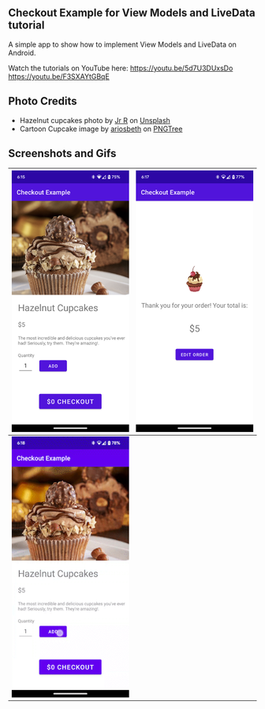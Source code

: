 ## Checkout Example for View Models and LiveData tutorial
A simple app to show how to implement View Models and LiveData on Android.

Watch the tutorials on YouTube here:
https://youtu.be/5d7U3DUxsDo
https://youtu.be/F3SXAYtGBqE

## Photo Credits
- Hazelnut cupcakes photo by [Jr R](https://unsplash.com/@wachalala?utm_source=unsplash&utm_medium=referral&utm_content=creditCopyText) on [Unsplash](https://unsplash.com/photos/90HdOlGbjck?utm_source=unsplash&utm_medium=referral&utm_content=creditCopyText)
- Cartoon Cupcake image by [ariosbeth](https://pngtree.com/freepng/cartoon-cupcake-for-birthday-decoration_5314854.html) on [PNGTree](https://pngtree.com/)

## Screenshots and Gifs
|<img src="./screenshots/product-detail-fragment.png" width=300>|<img src="./screenshots/shopping-cart-fragment.png" width=300>|
| --- | --- |
|<img src="./screenshots/checkout-example.gif" width=300>|
